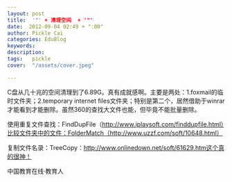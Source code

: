 ```yaml
---
layout: post  
title:  '"' + 清理空间  + '"'
date:  2012-09-04 02:49 + ":00" 
author: Pickle Cai  
categories: EduBlog  
keywords: 
description:   
tags:	pickle   
cover:  "/assets/cover.jpeg"  

---  
```

    
 C盘从几十兆的空间清理到了6.89G。真有成就感啊。主要是两处：1.foxmail的临时文件夹；2.temporary internet files文件夹；特别是第二个，居然借助于winrar才能看到才能删除。虽然360的查找大文件也能，但毕竟不能批量删除。

使用重复文件查找：FindDupFile（http://www.iplaysoft.com/finddupfile.html）比较文件夹中的文件：FolderMatch（http://www.uzzf.com/soft/10648.html）

复制文件名录：TreeCopy：http://www.onlinedown.net/soft/61629.htm这个真的很神！

										

		    
 中国教育在线·教育人


